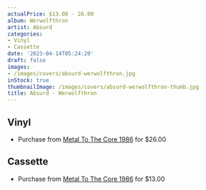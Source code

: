 ```yaml
---
actualPrice: $13.00 - 26.00
album: Werwolfthron
artist: Absurd
categories:
- Vinyl
- Cassette
date: '2023-04-14T05:24:20'
draft: false
images:
- /images/covers/absurd-werwolfthron.jpg
inStock: true
thumbnailImage: /images/covers/absurd-werwolfthron-thumb.jpg
title: Absurd - Werwolfthron
---
```


## Vinyl
* Purchase from [Metal To The Core 1986](https://metaltothecore1986.com/shop/absurd-werwolfthron-12-lp/) for $26.00
## Cassette
* Purchase from [Metal To The Core 1986](https://metaltothecore1986.com/shop/absurd-werwolfthron-cassette/) for $13.00
